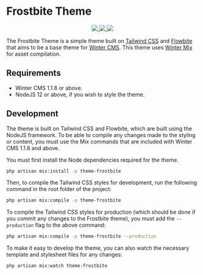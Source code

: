 # Frostbite Theme

<p align="center">
  <a href="https://packagist.org/packages/josephcrowell/wn-frostbite-theme">
    <img src="https://img.shields.io/badge/Winter CMS-Theme-darkblue.svg">
  </a>
  <a href="https://www.patreon.com/josephcrowell">
    <img src="https://img.shields.io/badge/Support_on-Patreon-darkgreen.svg">
  </a>
  <a href="https://opensource.org/license/mit/">
    <img src="https://img.shields.io/badge/License-MIT-darkslategray.svg">
  </a>
</p>

The Frostbite Theme is a simple theme built on [Tailwind CSS](https://tailwindcss.com/) and [Flowbite](https://flowbite.com/docs/) that aims to be a base theme for [Winter CMS](https://wintercms.com/). This theme uses [Winter Mix](https://wintercms.com/docs/console/asset-compilation) for asset compilation.

## Requirements

- Winter CMS 1.1.8 or above.
- NodeJS 12 or above, if you wish to style the theme.

## Development

The theme is built on Tailwind CSS and Flowbite, which are built using the NodeJS framework. To be able to compile any changes made to the styling or content, you must use the Mix commands that are included with Winter CMS 1.1.8 and above.

You must first install the Node dependencies required for the theme.

```bash
php artisan mix:install -p theme-frostbite
```

Then, to compile the Tailwind CSS styles for development, run the following command in the root folder of the project:

```bash
php artisan mix:compile -p theme-frostbite
```

To compile the Tailwind CSS styles for production (which should be done if you commit any changes to the Frostbite theme), you must add the `--production` flag to the above command:

```bash
php artisan mix:compile -p theme-frostbite --production
```

To make it easy to develop the theme, you can also watch the necessary template and stylesheet files for any changes:

```bash
php artisan mix:watch theme-frostbite
```
